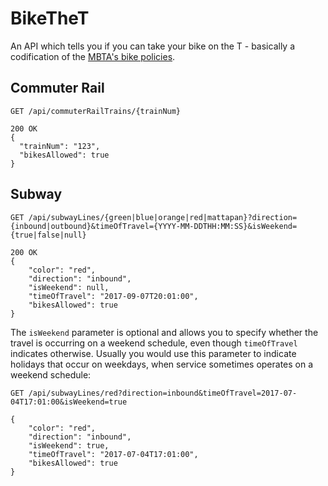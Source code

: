 # BikeTheT

An API which tells you if you can take your bike on the T - basically a codification of the [MBTA's bike policies](http://old.mbta.com/riding_the_t/bikes/).

## Commuter Rail

```
GET /api/commuterRailTrains/{trainNum}

200 OK
{
  "trainNum": "123",
  "bikesAllowed": true
}
```

## Subway

```
GET /api/subwayLines/{green|blue|orange|red|mattapan}?direction={inbound|outbound}&timeOfTravel={YYYY-MM-DDTHH:MM:SS}&isWeekend={true|false|null}

200 OK
{
    "color": "red",
    "direction": "inbound",
    "isWeekend": null,
    "timeOfTravel": "2017-09-07T20:01:00",
    "bikesAllowed": true
}
```

The `isWeekend` parameter is optional and allows you to specify whether the travel is occurring on a weekend schedule, even though `timeOfTravel` indicates otherwise. Usually you would use this parameter to indicate holidays that occur on weekdays, when service sometimes operates on a weekend schedule:

```
GET /api/subwayLines/red?direction=inbound&timeOfTravel=2017-07-04T17:01:00&isWeekend=true

{
    "color": "red",
    "direction": "inbound",
    "isWeekend": true,
    "timeOfTravel": "2017-07-04T17:01:00",
    "bikesAllowed": true	
}
```

